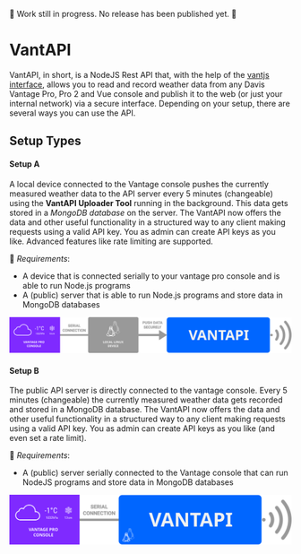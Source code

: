 🔴 Work still in progress. No release has been published yet. 🔴

# VantAPI

VantAPI, in short, is a NodeJS Rest API that, with the help of the [vantjs interface](https://github.com/harrydehix/vantjs), allows you to read and record weather data from any Davis Vantage Pro, Pro 2 and Vue console and publish it to the web (or just your internal network) via a secure interface.
Depending on your setup, there are several ways you can use the API.

## Setup Types

#### Setup A

A local device connected to the Vantage console pushes the currently measured weather data to the API server every 5 minutes (changeable) using the **VantAPI Uploader Tool** running in the background. This data gets stored in a _MongoDB database_ on the server. The VantAPI now offers the data and other useful functionality in a structured way to any client making requests using a valid API key. You as admin can create API keys as you like. Advanced features like rate limiting are supported.

🔷 *Requirements*:

- A device that is connected serially to your vantage pro console and is able to run Node.js programs
- A (public) server that is able to run Node.js programs and store data in MongoDB databases

![](screenshotsAndShowcase/Setup1.svg)

#### Setup B

The public API server is directly connected to the vantage console. Every 5 minutes (changeable) the currently measured weather data gets recorded and stored in a MongoDB database. The VantAPI now offers the data and other useful functionality in a structured way to any client making requests using a valid API key. You as admin can create API keys as you like (and even set a rate limit).

🔷 *Requirements*:

- A (public) server serially connected to the Vantage console that can run NodeJS programs and store data in MongoDB databases

![](screenshotsAndShowcase/Setup2.svg)
